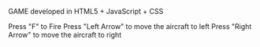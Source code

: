 GAME developed in HTML5 + JavaScript + CSS

Press "F" to Fire
Press "Left Arrow" to move the aircraft to left
Press "Right Arrow" to move the aircraft to right
